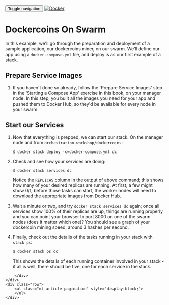 <html>
<head>
    <title></title>
    <link href='https://maxcdn.bootstrapcdn.com/bootstrap/3.3.7/css/bootstrap.min.css' rel='stylesheet' integrity='sha384-BVYiiSIFeK1dGmJRAkycuHAHRg32OmUcww7on3RYdg4Va+PmSTsz/K68vbdEjh4u' crossorigin='anonymous'>
    <link href="../../app.css" rel="stylesheet" >
</head>
<body>
    <nav class="navbar navbar-default">
    <div class="container">
        <!-- Brand and toggle get grouped for better mobile display -->
        <div class="navbar-header">
        <button type="button" class="navbar-toggle collapsed" data-toggle="collapse" data-target="#bs-example-navbar-collapse-1" aria-expanded="false">
            <span class="sr-only">Toggle navigation</span>
            <span class="icon-bar"></span>
            <span class="icon-bar"></span>
            <span class="icon-bar"></span>
        </button>
        <a class="navbar-brand" href="../../index.html"><img class="logo" src="https://www.docker.com/sites/all/themes/docker/assets/images/brand-full.svg" alt="Docker" title="Docker"/></a>
        </div>
    </div><!-- /.container-fluid -->
    </nav>
    <div class="container">
    <div class="row">
        <h1></h1>
        <div class="content">
            <h1 id="dockercoins-on-swarm">Dockercoins On Swarm</h1>
<p>In this example, we&#39;ll go through the preparation and deployment of a sample application, our dockercoins miner, on our swarm. We&#39;ll define our app using a <code>docker-compose.yml</code> file, and deploy is as our first example of a stack.</p>
<h2 id="prepare-service-images">Prepare Service Images</h2>
<ol>
<li>If you haven&#39;t done so already, follow the &#39;Prepare Service Images&#39; step in the &#39;Starting a Compose App&#39; exercise in this book, on your manager node. In this step, you built all the images you need for your app and pushed them to Docker Hub, so they&#39;d be available for every node in your swarm.</li>
</ol>
<h2 id="start-our-services">Start our Services</h2>
<ol>
<li><p>Now that everything is prepped, we can start our stack. On the manager node and from <code>orchestration-workshop/dockercoins</code>:</p>
<pre><code class="lang-bash">$ docker stack deploy -c=docker-compose.yml dc
</code></pre>
</li>
<li><p>Check and see how your services are doing:</p>
<pre><code class="lang-bash">$ docker stack services dc
</code></pre>
<p>Notice the <code>REPLICAS</code> column in the output of above command; this shows how many of your desired replicas are running. At first, a few might show 0/1; before those tasks can start, the worker nodes will need to download the appropriate images from Docker Hub.</p>
</li>
<li><p>Wait a minute or two, and try <code>docker stack services dc</code> again; once all services show 100% of their replicas are up, things are running properly and you can point your browser to port 8000 on one of the swarm nodes (does it matter which one)? You should see a graph of your dockercoin mining speed, around 3 hashes per second.</p>
</li>
<li><p>Finally, check out the details of the tasks running in your stack with <code>stack ps</code>:</p>
<pre><code class="lang-bash">$ docker stack ps dc
</code></pre>
<p>This shows the details of each running container involved in your stack - if all is well, there should be five, one for each service in the stack.</p>
</li>
</ol>

        </div>        
    </div>
    <div class="row">
        <ul class="mt-article-pagination" style="display:block;">
        </ul>
    </div>
</div>
    <div class="footer"></div>
</body>